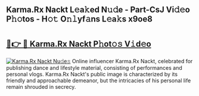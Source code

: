 ## Karma.Rx Nackt L𝚎a𝚔ed N𝚞𝚍e - Part-CsJ Vi𝚍𝚎o P𝚑𝚘tos - H𝚘𝚝 O𝚗𝚕yf𝚊ns L𝚎a𝚔s x9oe8

# <h2><a href="http://kf5bmc8.oniu.top/?m=Karma.Rx+Nackt">🔗👉 🔴 Karma.Rx Nackt P𝚑ot𝚘𝚜 V𝚒d𝚎o</a></h2>

[![Karma.Rx Nackt Nu𝚍e𝚜](https://i.imgur.com/0qMVB7G.gif)](http://kf5bmc8.oniu.top/?m=Karma.Rx+Nackt)
Online influencer Karma.Rx Nackt, celebrated for publishing dance and lifestyle material, consisting of performances and personal vlogs. Karma.Rx Nackt's public image is characterized by its friendly and approachable demeanor, but the intricacies of his personal life remain shrouded in secrecy.  

